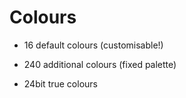 # Colours

- 16 default colours (customisable!)

- 240 additional colours (fixed palette)

- 24bit true colours

